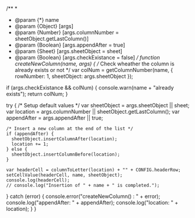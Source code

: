/**
 *
 * @param {*} name
 * @param {Object} [args]
 * @param {Number} [args.columnNumber = sheetObject.getLastColumn()]
 * @param {Boolean} [args.appendAfter = true]
 * @param {Sheet} [args.sheetObject = sheet]
 * @param {Boolean} [args.checkExistance = false]
 */
function createNewColumn(name, args) {
  /* Check wheather the column is already exists or not */
  var colNum = getColumnNumber(name, {
    rowNumber: 1,
    sheetObject: args.sheetObject
  });

  if (args.checkExistance && colNum) {
    console.warn(name + "already exists");
    return colNum;
  }

  try {
    /* Setup default values */
    var sheetObject = args.sheetObject || sheet;
    var location = args.columnNumber || sheetObject.getLastColumn();
    var appendAfter = args.appendAfter || true;

    /* Insert a new column at the end of the list */
    if (appendAfter) {
      sheetObject.insertColumnAfter(location);
      location += 1;
    } else {
      sheetObject.insertColumnBefore(location);
    }

    var headerCell = columnToLetter(location) + "" + CONFIG.headerRow;
    setCellValue(headerCell, name, sheetObject);
    console.log(headerCell);
    // console.log("Insertion of " + name + " is completed.");
  } catch (error) {
    console.error("createNewColumn() : " + error);
    console.log("appendAfter: " + appendAfter);
    console.log("location: " + location);
  }
}
